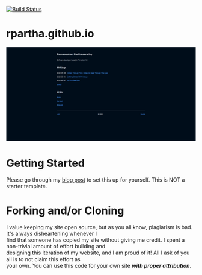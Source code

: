 [![Build Status](https://travis-ci.org/rpartha/rpartha.github.io.svg?branch=dev)](https://travis-ci.org/rpartha/rpartha.github.io)  

# rpartha.github.io
![rpartha.github.io](/_harp/assets/images/site-screenshot.png)

# Getting Started

Please go through my [blog post](https://ssgram.dev/writings/getting-started-with-harp) to set this up for yourself.
This is NOT a starter template.

# Forking and/or Cloning

I value keeping my site open source, but as you all know, plagiarism is bad. It's always disheartening whenever I   
find that someone has copied my site without giving me credit. I spent a non-trivial amount of effort building and   
designing this iteration of my website, and I am proud of it! All I ask of you all is to not claim this effort as   
your own. You can use this code for your own site _**with proper attribution**_.

